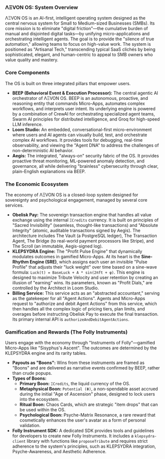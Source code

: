 ### **ΛΞVON OS: System Overview**

ΛΞVON OS is an AI-first, intelligent operating system designed as the central nervous system for Small to Medium-sized Businesses (SMBs). Its core mission is to eliminate "digital friction"—the cumulative burden of manual and disjointed digital tasks—by unifying micro-applications and orchestrating intelligent agents. The goal is to provide the "silence of true automation," allowing teams to focus on high-value work. The system is positioned as "Artisanal Tech," transcending typical SaaS clichés by being sophisticated, elegant, and human-centric to appeal to SMB owners who value quality and mastery.

### **Core Components**

The OS is built on three integrated pillars that empower users.

*   **BEEP (Behavioral Event & Execution Processor):** The central agentic AI orchestrator of ΛΞVON OS. BEEP is an autonomous, proactive, and reasoning entity that commands Micro-Apps, automates complex workflows, and interprets user intent. Its underlying engine is powered by a combination of CrewAI for orchestrating specialized agent teams, Swarm AI principles for distributed intelligence, and Groq for high-speed LLM inference.
*   **Loom Studio:** An embedded, conversational-first micro-environment where users and AI agents can visually build, test, and orchestrate complex AI workflows. It provides tools for debugging, real-time observability, and viewing the "Agent DNA" to address the challenges of non-deterministic AI behavior.
*   **Aegis:** The integrated, "always-on" security fabric of the OS. It provides proactive threat monitoring, ML-powered anomaly detection, and governance, all while delivering "brainless" cybersecurity through clear, plain-English explanations via BEEP.

### **The Economic Ecosystem**

The economy of ΛΞVON OS is a closed-loop system designed for sovereignty and psychological engagement, managed by several core services.

*   **Obelisk Pay:** The sovereign transaction engine that handles all value exchange using the internal `ΞCredits` currency. It is built on principles of "Sacred Invisibility" (seamless, thought-like transactions) and "Absolute Integrity" (atomic, auditable transactions signed by Aegis). The architecture includes The Vault (a PostgreSQL ledger), The Transaction Agent, The Bridge (to real-world payment processors like Stripe), and The Scroll (an immutable, Aegis-signed log).
*   **KLEPSYDRA Engine:** The "Profit Pulse Engine" that dynamically modulates outcomes in gamified Micro-Apps. At its heart is the **Sine-Rhythm Engine (SRE)**, which assigns each user an invisible "Pulse Profile" that adjusts their "luck weight" over time based on a sine-wave formula: `Luck(t) = BaseLuck + A * sin(2πft + φ)`. This engine is designed to maximize Tribute Velocity and user retention by creating an illusion of "earning" wins. Its parameters, known as "Profit Dials," are controlled by the Architect in Loom Studio.
*   **Billing Service:** This service acts as an "abstracted accountant," serving as the gatekeeper for all "Agent Actions". Agents and Micro-Apps request to "authorize and debit Agent Actions" from this service, which then handles all the complex logic of pricing tiers, plan limits, and overages before instructing Obelisk Pay to execute the final transaction. Its primary internal API is `authorizeAndDebitAgentActions`.

### **Gamification and Rewards (The Folly Instruments)**

Users engage with the economy through "Instruments of Folly"—gamified Micro-Apps like "Sisyphus's Ascent". The outcomes are determined by the KLEPSYDRA engine and its rarity tables.

*   **Payouts as "Boons":** Wins from these instruments are framed as "Boons" and are delivered as narrative events confirmed by BEEP, rather than crude popups.
*   **Types of Boons:**
    *   **Primary Boon:** `ΞCredits`, the liquid currency of the OS.
    *   **Metaphysical Boon:** `Potential (Φ)`, a non-spendable asset accrued during the initial "Age of Ascension" phase, designed to lock users into the ecosystem.
    *   **Ritual Boon:** Chaos Cards, which are strategic "item drops" that can be used within the OS.
    *   **Psychological Boon:** Psyche-Matrix Resonance, a rare reward that cosmetically enhances the user's avatar as a form of personal validation.
*   **Folly Instrument SDK:** A dedicated SDK provides tools and guidelines for developers to create new Folly Instruments. It includes a `klepsydra-client` library with functions like `proposeTribute` and requires strict adherence to the system's principles, such as KLEPSYDRA integration, Psyche-Awareness, and Aesthetic Adherence.